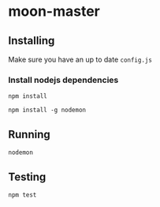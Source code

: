 # moon-master

## Installing

Make sure you have an up to date `config.js`

### Install nodejs dependencies

`npm install`

`npm install -g nodemon`

## Running

`nodemon`

## Testing

`npm test`
